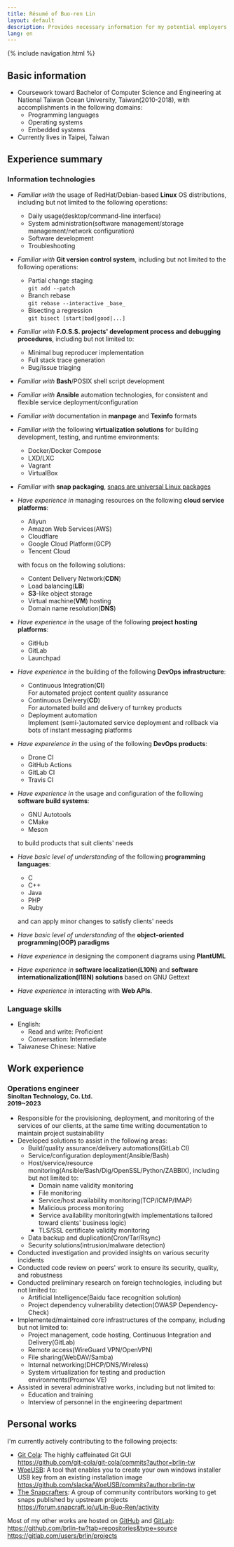 ```yaml
---
title: Résumé of Buo-ren Lin
layout: default
description: Provides necessary information for my potential employers' human resource assessment
lang: en
---
```


{% include navigation.html %}

## Basic information

* Coursework toward Bachelor of Computer Science and Engineering at National Taiwan Ocean University, Taiwan(2010-2018), with accomplishments in the following domains:
    + Programming languages
    + Operating systems
    + Embedded systems
* Currently lives in Taipei, Taiwan

## Experience summary

### Information technologies

* _Familiar with_ the usage of RedHat/Debian-based **Linux** OS distributions, including but not limited to the following operations:
    + Daily usage(desktop/command-line interface)
    + System administration(software management/storage management/network configuration)
    + Software development
    + Troubleshooting
* _Familiar with_ **Git version control system**, including but not limited to the following operations:
    + Partial change staging  
      `git add --patch`
    + Branch rebase  
      `git rebase --interactive _base_`
    + Bisecting a regression  
      `git bisect [start|bad|good|...]`
* _Familiar with_ **F.O.S.S. projects' development process and debugging procedures**, including but not limited to:
    + Minimal bug reproducer implementation
    + Full stack trace generation
    + Bug/issue triaging
* _Familiar with_ **Bash**/POSIX shell script development
* _Familiar with_ **Ansible** automation technologies, for consistent and flexible service deployment/configuration
* _Familiar with_ documentation in **manpage** and **Texinfo** formats
* _Familiar with_ the following **virtualization solutions** for building development, testing, and runtime environments:
    + Docker/Docker Compose
    + LXD/LXC
    + Vagrant
    + VirtualBox
* _Familiar_ with **snap packaging**, [snaps are universal Linux packages](https://snapcraft.io)
* _Have experience in_ managing resources on the following **cloud service platforms**:
    + Aliyun
    + Amazon Web Services(AWS)
    + Cloudflare
    + Google Cloud Platform(GCP)
    + Tencent Cloud

  with focus on the following solutions:

    + Content Delivery Network(**CDN**)
    + Load balancing(**LB**)
    + **S3**-like object storage
    + Virtual machine(**VM**) hosting
    + Domain name resolution(**DNS**)

* _Have experience in_ the usage of the following **project hosting platforms**:
    + GitHub
    + GitLab
    + Launchpad
* _Have experience in_ the building of the following **DevOps infrastructure**:
    + Continuous Integration(**CI**)  
      For automated project content quality assurance
    + Continuous Delivery(**CD**)  
      For automated build and delivery of turnkey products
    + Deployment automation  
      Implement (semi-)automated service deployment and rollback via bots of instant messaging platforms
* _Have expereience in_ the using of the following **DevOps products**:
    + Drone CI
    + GitHub Actions
    + GitLab CI
    + Travis CI
* _Have experience in_ the usage and configuration of the following **software build systems**:

    + GNU Autotools
    + CMake
    + Meson

  to build products that suit clients' needs
* _Have basic level of understanding_ of the following **programming languages**:

    + C
    + C++
    + Java
    + PHP
    + Ruby

  and can apply minor changes to satisfy clients' needs
* _Have basic level of understanding_ of the **object-oriented programming(OOP) paradigms**
* _Have experience in_ designing the component diagrams using **PlantUML**
* _Have experience in_ **software localization(L10N)** and **software internationalization(I18N) solutions** based on GNU Gettext
* _Have experience in_ interacting with **Web APIs**.

### Language skills

* English:
    + Read and write: Proficient
    + Conversation: Intermediate
* Taiwanese Chinese: Native

## Work experience

### Operations engineer<br><small>SinoItan Technology, Co. Ltd.<br>2019~2023</small>

* Responsible for the provisioning, deployment, and monitoring of the services of our clients, at the same time writing documentation to maintain project sustainability
* Developed solutions to assist in the following areas:
    + Build/quality assurance/delivery automations(GitLab CI)
    + Service/configuration deployment(Ansible/Bash)
    + Host/service/resource monitoring(Ansible/Bash/Dig/OpenSSL/Python/ZABBIX), including but not limited to:
        - Domain name validity monitoring
        - File monitoring
        - Service/host availability monitoring(TCP/ICMP/IMAP)
        - Malicious process monitoring
        - Service availability monitoring(with implementations tailored toward clients' business logic)
        - TLS/SSL certificate validity monitoring
    + Data backup and duplication(Cron/Tar/Rsync)
    + Security solutions(intrusion/malware detection)
* Conducted investigation and provided insights on various security incidents
* Conducted code review on peers' work to ensure its security, quality, and robustness
* Conducted preliminary research on foreign technologies, including but not limited to:
    + Artificial Intelligence(Baidu face recognition solution)
    + Project dependency vulnerability detection(OWASP Dependency-Check)
* Implemented/maintained core infrastructures of the company, including but not limited to:
    + Project management, code hosting, Continuous Integration and Delivery(GitLab)
    + Remote access(WireGuard VPN/OpenVPN)
    + File sharing(WebDAV/Samba)
    + Internal networking(DHCP/DNS/Wireless)
    + System virtualization for testing and production environments(Proxmox VE)
* Assisted in several administrative works, including but not limited to:
    + Education and training
    + Interview of personnel in the engineering department

## Personal works

I'm currently actively contributing to the following projects:

* [Git Cola](http://git-cola.github.io): The highly caffeinated Git GUI  
  <https://github.com/git-cola/git-cola/commits?author=brlin-tw>
* [WoeUSB](https://github.com/slacka/WoeUSB): A tool that enables you to create your own windows installer USB key from an existing installation image  
  <https://github.com/slacka/WoeUSB/commits?author=brlin-tw>
* [The Snapcrafters](https://forum.snapcraft.io/t/join-snapcrafters/1325): A group of community contributors working to get snaps published by upstream projects  
  <https://forum.snapcraft.io/u/Lin-Buo-Ren/activity>

Most of my other works are hosted on [GitHub](https://github.com) and [GitLab](https://gitlab.com):  
<https://github.com/brlin-tw?tab=repositories&type=source>  
<https://gitlab.com/users/brlin/projects>

<!--
## Future interests

The following are the fields that I have interest with, and expecting to be more acquainted in the future:

* DevOps(including but not limited to CI/CD and any kind of automation technologies)
* Embedded system development
* Linux kernel development(including but not limited to, driver development)

and any technologies that are based on free(as in freedom) software.
-->
